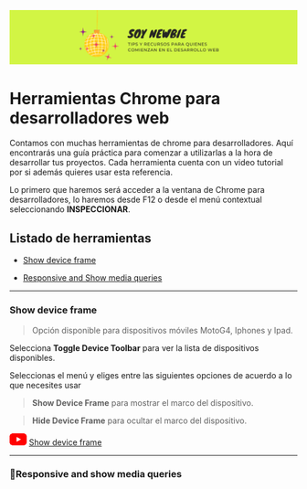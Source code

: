 ![portada](test.png)

# Herramientas Chrome para desarrolladores web


Contamos con muchas herramientas de chrome para desarrolladores. Aquí encontrarás una guía práctica para comenzar a utilizarlas a la hora de desarrollar tus proyectos. Cada herramienta cuenta con un video tutorial por si además quieres usar esta referencia.  

Lo primero que haremos será acceder a la ventana de Chrome para desarrolladores, lo haremos desde F12 o desde el menú contextual seleccionando **INSPECCIONAR**.  


## Listado de herramientas

 - [Show device frame](#show_device_frame)

 - [Responsive and Show media queries](#responsive_media_queries)  
 

---
<a name="show_device_frame"></a>
### Show device frame  

>Opción disponible para dispositivos móviles MotoG4, Iphones y Ipad.  
  
 
Selecciona **Toggle Device Toolbar** para ver la lista de dispositivos disponibles.

Seleccionas el menú y eliges entre las siguientes opciones de acuerdo a lo que necesites usar 

> **Show Device Frame** para mostrar el marco del dispositivo.

> **Hide Device Frame** para ocultar el marco del dispositivo. 


![youtube logo](youtube_logo_30.png) [Show device frame](https://www.youtube.com/watch?v=VOIM00tvl3U)  


---
<a name="responsive_media_queries"></a>
### :small_blue_diamond:Responsive and show media queries


